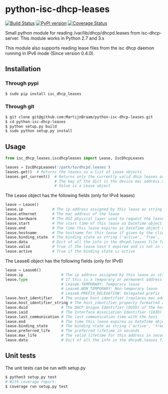 python-isc-dhcp-leases
======================

[![Build Status](https://travis-ci.org/MartijnBraam/python-isc-dhcp-leases.svg?branch=master)](https://travis-ci.org/MartijnBraam/python-isc-dhcp-leases)
[![PyPI version](https://badge.fury.io/py/isc_dhcp_leases.svg)](http://badge.fury.io/py/isc_dhcp_leases)
[![Coverage Status](https://coveralls.io/repos/MartijnBraam/python-isc-dhcp-leases/badge.svg)](https://coveralls.io/r/MartijnBraam/python-isc-dhcp-leases)

Small python module for reading /var/lib/dhcp/dhcpd.leases from isc-dhcp-server. This module works in Python 2.7 and 3.x

This module also supports reading lease files from the isc dhcp daemon running in IPv6 mode (Since version 0.4.0). 

## Installation

### Through pypi

```bash
$ sudo pip install isc_dhcp_leases
```

### Through git

```bash
$ git clone git@github.com:MartijnBraam/python-isc-dhcp-leases.git
$ cd python-isc-dhcp-leases
$ python setup.py build
$ sudo python setup.py install
```

## Usage

```python
from isc_dhcp_leases.iscdhcpleases import Lease, IscDhcpLeases

leases = IscDhcpLeases('/path/to/dhcpd.leases')
leases.get()  # Returns the leases as a list of Lease objects
leases.get_current()  # Returns only the currently valid dhcp leases as dict
                      # The key of the dict is the device mac address and the
                      # Value is a Lease object
```

The Lease object has the following fields (only for IPv4 leases)

```python
lease = Lease()
lease.ip             # The ip address assigned by this lease as string
lease.ethernet       # The mac address of the lease
lease.hardware       # The OSI physical layer used to request the lease (usually ethernet)
lease.start          # The start time of this lease as DateTime object
lease.end            # The time this lease expires as DateTime object or None if this is an infinite lease
lease.hostname       # The hostname for this lease if given by the client
lease.binding_state  # The binding state as string ('active', 'free', 'abandoned', 'backup')
lease.data           # Dict of all the info in the dhcpd.leases file for this lease
lease.valid          # True if the lease hasn't expired and is not in the future
lease.active         # True if the binding state is active
```

The Lease6 object has the following fields (only for IPv6)

```python
lease = Lease6()
lease.ip                 # The ip address assigned by this lease as string
lease.type               # If this is a temporary or permanent address. I's one of the following:
                         # Lease6.TEMPORARY: Temporary lease
                         # Lease6.NON_TEMPORARY: Non-temporary lease
                         # Lease6.PREFIX_DELEGATION: Delegated prefix lease
lease.host_identifier    # The unique host identifier (replaces mac addresses in IPv6) as bytes
lease.host_identifier_string # The host_identifier property formatted as an hexadecimal string
lease.duid               # The DHCP Unique Identifier (DUID) of the host as bytes
lease.iaid               # The Interface Association Identifier (IAID) of the host
lease.last_communication # The last communication time with the host
lease.end                # The time this lease expires as DateTime object or None if this is an infinite lease
lease.binding_state      # The binding state as string ('active', 'free', 'abandoned', 'backup')
lease.preferred_life     # The preferred lifetime in seconds
lease.max_life           # The valid lifetime for this address in seconds
lease.data               # Dict of all the info in the dhcpd6.leases file for this lease
```

## Unit tests

The unit tests can be run with setup.py

```bash
$ python3 setup.py test
# With coverage report:
$ coverage run setup.py test
```
